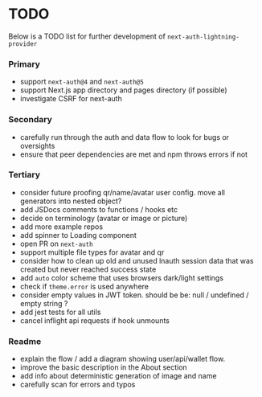 # TODO

Below is a TODO list for further development of `next-auth-lightning-provider`

### Primary

- support `next-auth@4` and `next-auth@5`
- support Next.js app directory and pages directory (if possible)
- investigate CSRF for next-auth

### Secondary

- carefully run through the auth and data flow to look for bugs or oversights
- ensure that peer dependencies are met and npm throws errors if not

### Tertiary

- consider future proofing qr/name/avatar user config. move all generators into nested object?
- add JSDocs comments to functions / hooks etc
- decide on terminology (avatar or image or picture)
- add more example repos
- add spinner to Loading component
- open PR on `next-auth`
- support multiple file types for avatar and qr
- consider how to clean up old and unused lnauth session data that was created but never reached success state
- add `auto` color scheme that uses browsers dark/light settings
- check if `theme.error` is used anywhere
- consider empty values in JWT token. should be be: null / undefined / empty string ?
- add jest tests for all utils
- cancel inflight api requests if hook unmounts

### Readme

- explain the flow / add a diagram showing user/api/wallet flow.
- improve the basic description in the About section
- add info about deterministic generation of image and name
- carefully scan for errors and typos
